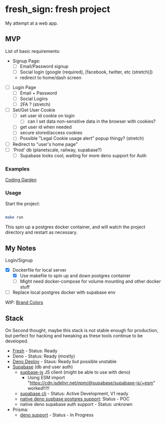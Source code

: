 # fresh_sign: fresh project

My attempt at a web app.

## MVP

List of basic requirements:

- Signup Page:
  - [ ] Email/Password signup
  - [ ] Social login (google (required), [facebook, twitter, etc (stretch)])
  - redirect to home/dash screen
- [ ] Login Page
  - [ ] Email + Password
  - [ ] Social Logins
  - [ ] 2FA ? (stretch)
- [ ] Set/Get User Cookie
  - [ ] set user id cookie on login
    - [ ] can I set data non-sensitive data in the browser with cookies?
  - [ ] get user id when needed
  - [ ] secure stored/access cookies
  - [ ] Possible "Legal Cookie usage alert" popup thingy? (stretch)
- [ ] Redirect to "user's home page"
- [ ] 'Prod' db (planetscale, railway, supabase?)
  - [ ] Supabase looks cool, waiting for more deno support for Auth

### Examples

[Coding Garden](https://youtu.be/gARlBrjEnRw?t=6713)

### Usage

Start the project:

```sh

make run
```

This spin up a postgres docker container, and will watch the project directory and restart as necessary.

## My Notes

Login/Signup

- [x] Dockerfile for local server
  - [x] Use makefile to spin up and down postgres container
  - [ ] Might need docker-compose for volume mounting and other docker stuff

- [ ] Replace local postgres docker with supabase env

WIP: [Brand Colors](https://coolors.co/112233-628395-ecf0f1-436436-ad5d4e)

## Stack

On Second thought, maybe this stack is not stable enough for production, but perfect for hacking and tweaking as
 these tools continue to be developed.

- [Fresh](https://fresh.deno.dev/) - Status: Ready
- Deno - Status: Ready (mostly)
- [Deno Deploy](https://deno.com/deploy) - Staus: Ready but possible unstable
- [Supabase](https://supabase.com/) (db and user auth)
  - [supbase-js](https://supabase.com/docs/reference/javascript) JS client (might be able to use with deno)
    - Using ESM import "https://cdn.jsdelivr.net/npm/@supabase/supabase-js/+esm" worked!!!!!
  - [supabase cli](https://supabase.com/blog/supabase-cli) - Status: Active Development, V1 ready
  - [native deno supbase postgres support](https://github.com/supabase/postgres-deno): Status - POC
  - native deno supabase auth support - Status: unknown
- Prisma:
  - [deno support](https://github.com/prisma/prisma/issues/2452) - Status - In Progress
